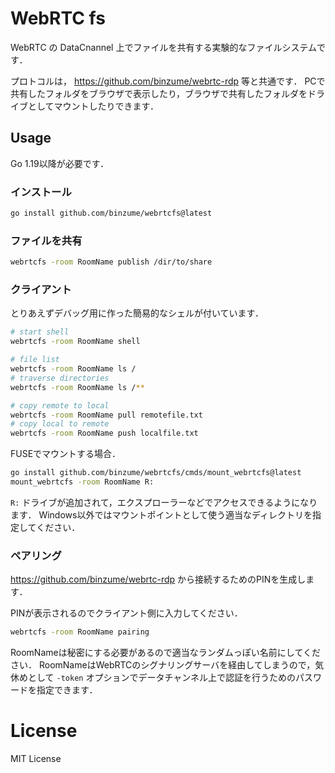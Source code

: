 
# WebRTC fs

WebRTC の DataCnannel 上でファイルを共有する実験的なファイルシステムです．

プロトコルは， https://github.com/binzume/webrtc-rdp 等と共通です．
PCで共有したフォルダをブラウザで表示したり，ブラウザで共有したフォルダをドライブとしてマウントしたりできます．

## Usage

Go 1.19以降が必要です．

### インストール

```bash
go install github.com/binzume/webrtcfs@latest
```

### ファイルを共有

```bash
webrtcfs -room RoomName publish /dir/to/share
```

### クライアント

とりあえずデバッグ用に作った簡易的なシェルが付いています．


```bash
# start shell
webrtcfs -room RoomName shell

# file list
webrtcfs -room RoomName ls /
# traverse directories
webrtcfs -room RoomName ls /**

# copy remote to local
webrtcfs -room RoomName pull remotefile.txt
# copy local to remote
webrtcfs -room RoomName push localfile.txt
```

FUSEでマウントする場合．

```bash
go install github.com/binzume/webrtcfs/cmds/mount_webrtcfs@latest
mount_webrtcfs -room RoomName R:
```

`R:` ドライブが追加されて，エクスプローラーなどでアクセスできるようになります．
Windows以外ではマウントポイントとして使う適当なディレクトリを指定してください．

### ペアリング

https://github.com/binzume/webrtc-rdp から接続するためのPINを生成します．

PINが表示されるのでクライアント側に入力してください．

```bash
webrtcfs -room RoomName pairing
```

RoomNameは秘密にする必要があるので適当なランダムっぽい名前にしてください．
RoomNameはWebRTCのシグナリングサーバを経由してしまうので，気休めとして `-token` オプションでデータチャンネル上で認証を行うためのパスワードを指定できます．

# License

MIT License
